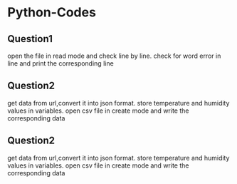﻿# Python-Codes

## Question1
open the file in read mode and check line by line.
check for word error in line and print the corresponding line

## Question2
get data from url,convert it into json format.
store temperature and humidity values in variables.
open csv file in create mode and write the corresponding data

## Question2
get data from url,convert it into json format.
store temperature and humidity values in variables.
open csv file in create mode and write the corresponding data
